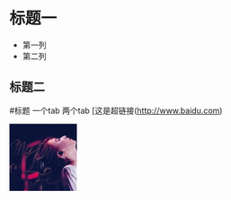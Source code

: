 标题一
============
* 第一列
* 第二列

标题二
-----

#标题
	一个tab
		两个tab
[这是超链接(http://www.baidu.com)

![image](https://github.com/hujewelz/NewGit/raw/master/田馥甄.jpg)
